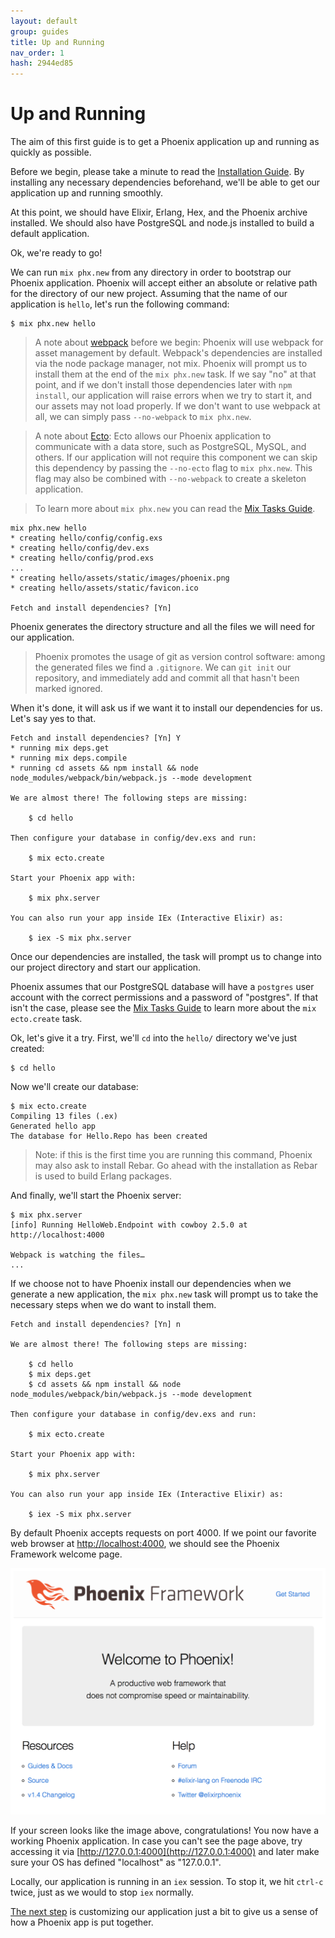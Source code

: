 ```yaml
---
layout: default
group: guides
title: Up and Running
nav_order: 1
hash: 2944ed85
---
```

# Up and Running

The aim of this first guide is to get a Phoenix application up and running as quickly as possible.

Before we begin, please take a minute to read the [Installation Guide](installation.html). By installing any necessary dependencies beforehand, we'll be able to get our application up and running smoothly.

At this point, we should have Elixir, Erlang, Hex, and the Phoenix archive installed. We should also have PostgreSQL and node.js installed to build a default application.

Ok, we're ready to go!

We can run `mix phx.new` from any directory in order to bootstrap our Phoenix application. Phoenix will accept either an absolute or relative path for the directory of our new project. Assuming that the name of our application is `hello`, let's run the following command:

```console
$ mix phx.new hello
```

> A note about [webpack](https://webpack.js.org/) before we begin: Phoenix will use webpack for asset management by default. Webpack's dependencies are installed via the node package manager, not mix. Phoenix will prompt us to install them at the end of the `mix phx.new` task. If we say "no" at that point, and if we don't install those dependencies later with `npm install`, our application will raise errors when we try to start it, and our assets may not load properly. If we don't want to use webpack at all, we can simply pass `--no-webpack` to `mix phx.new`.

> A note about [Ecto](https://hexdocs.pm/phoenix/ecto.html): Ecto allows our Phoenix application to communicate with a data store, such as PostgreSQL, MySQL, and others. If our application will not require this component we can skip this dependency by passing the `--no-ecto` flag to `mix phx.new`. This flag may also be combined with `--no-webpack` to create a skeleton application.

> To learn more about `mix phx.new` you can read the [Mix Tasks Guide](phoenix_mix_tasks.html#phoenix-specific-mix-tasks).

```console
mix phx.new hello
* creating hello/config/config.exs
* creating hello/config/dev.exs
* creating hello/config/prod.exs
...
* creating hello/assets/static/images/phoenix.png
* creating hello/assets/static/favicon.ico

Fetch and install dependencies? [Yn]
```

Phoenix generates the directory structure and all the files we will need for our application. 

> Phoenix promotes the usage of git as version control software: among the generated files we find a `.gitignore`. We can `git init` our repository, and immediately add and commit all that hasn't been marked ignored. 

When it's done, it will ask us if we want it to install our dependencies for us. Let's say yes to that.

```console
Fetch and install dependencies? [Yn] Y
* running mix deps.get
* running mix deps.compile
* running cd assets && npm install && node node_modules/webpack/bin/webpack.js --mode development

We are almost there! The following steps are missing:

    $ cd hello

Then configure your database in config/dev.exs and run:

    $ mix ecto.create

Start your Phoenix app with:

    $ mix phx.server

You can also run your app inside IEx (Interactive Elixir) as:

    $ iex -S mix phx.server
```

Once our dependencies are installed, the task will prompt us to change into our project directory and start our application.

Phoenix assumes that our PostgreSQL database will have a `postgres` user account with the correct permissions and a password of "postgres". If that isn't the case, please see the [Mix Tasks Guide](phoenix_mix_tasks.html#ecto-specific-mix-tasks) to learn more about the `mix ecto.create` task.

Ok, let's give it a try. First, we'll `cd` into the `hello/` directory we've just created:

```console
$ cd hello
```

Now we'll create our database:

```console
$ mix ecto.create
Compiling 13 files (.ex)
Generated hello app
The database for Hello.Repo has been created
```

> Note: if this is the first time you are running this command, Phoenix may also ask to install Rebar. Go ahead with the installation as Rebar is used to build Erlang packages.

And finally, we'll start the Phoenix server:

```console
$ mix phx.server
[info] Running HelloWeb.Endpoint with cowboy 2.5.0 at http://localhost:4000

Webpack is watching the files…
...
```

If we choose not to have Phoenix install our dependencies when we generate a new application, the `mix phx.new` task will prompt us to take the necessary steps when we do want to install them.

```console
Fetch and install dependencies? [Yn] n

We are almost there! The following steps are missing:

    $ cd hello
    $ mix deps.get
    $ cd assets && npm install && node node_modules/webpack/bin/webpack.js --mode development

Then configure your database in config/dev.exs and run:

    $ mix ecto.create

Start your Phoenix app with:

    $ mix phx.server

You can also run your app inside IEx (Interactive Elixir) as:

    $ iex -S mix phx.server
```

By default Phoenix accepts requests on port 4000. If we point our favorite web browser at [http://localhost:4000](http://localhost:4000), we should see the Phoenix Framework welcome page.

![Phoenix Welcome Page](assets/images/welcome-to-phoenix.png)

If your screen looks like the image above, congratulations! You now have a working Phoenix application. In case you can't see the page above, try accessing it via [http://127.0.0.1:4000](http://127.0.0.1:4000) and later make sure your OS has defined "localhost" as "127.0.0.1".

Locally, our application is running in an `iex` session. To stop it, we hit `ctrl-c` twice, just as we would to stop `iex` normally.

[The next step](https://hexdocs.pm/phoenix/adding_pages.html) is customizing our application just a bit to give us a sense of how a Phoenix app is put together.

